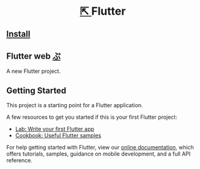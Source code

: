 <h1 align=center>
  <a href=https://flutter.dev>
    ⇱
  </a>
  Flutter
</h1>

## [Install](https://flutter.dev/docs/get-started/install)
## Flutter web [ぷ](https://ShivaShirsath.github.io/flutter-web)
A new Flutter project.

## Getting Started

This project is a starting point for a Flutter application.

A few resources to get you started if this is your first Flutter project:

- [Lab: Write your first Flutter app](https://flutter.dev/docs/get-started/codelab)
- [Cookbook: Useful Flutter samples](https://flutter.dev/docs/cookbook)

For help getting started with Flutter, view our
[online documentation](https://flutter.dev/docs), which offers tutorials,
samples, guidance on mobile development, and a full API reference.
